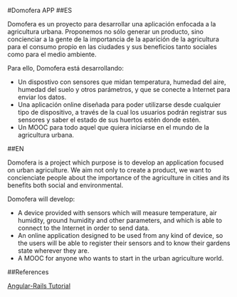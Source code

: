 #Domofera APP
##ES

Domofera es un proyecto para desarrollar una aplicación enfocada a la agricultura urbana. Proponemos no sólo generar un producto, sino concienciar a la gente de la importancia de la aparición de la agricultura para el consumo propio en las ciudades y sus beneficios tanto sociales como para el medio ambiente.

Para ello, Domofera está desarrollando:

* Un dispostivo con sensores que midan temperatura, humedad del aire, humedad del suelo y otros parámetros, y que se conecte a Internet para enviar los datos.
* Una aplicación online diseñada para poder utilizarse desde cualquier tipo de dispositivo, a través de la cual los usuarios podrán registrar sus sensores y saber el estado de sus huertos estén donde estén.
* Un MOOC para todo aquel que quiera iniciarse en el mundo de la agricultura urbana.
 
##EN

Domofera is a project which purpose is to develop an application focused on urban agriculture. We aim not only to create a product, we want to concienciate people about the importance of the agriculture in cities and its benefits both social and environmental. 

Domofera will develop:

* A device provided with sensors which will measure temperature, air humidity, ground humidity and other parameters, and which is able to connect to the Internet in order to send data.
* An online application designed to be used from any kind of device, so the users will be able to register their sensors and to know their gardens state wherever they are.
* A MOOC for anyone who wants to start in the urban agriculture world.


##References

[Angular-Rails Tutorial](http://angular-rails.com/)